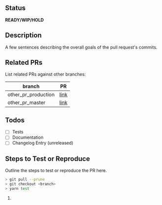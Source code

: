 ## Status
<!--- **READY/WIP/HOLD** --->
**READY/WIP/HOLD**

## Description
A few sentences describing the overall goals of the pull request's commits.

## Related PRs
List related PRs against other branches:

branch | PR
------ | ------
other_pr_production | [link]()
other_pr_master | [link]()

## Todos
- [ ] Tests
- [ ] Documentation
- [ ] Changelog Entry (unreleased)

## Steps to Test or Reproduce
Outline the steps to test or reproduce the PR here.
```bash
> git pull --prune
> git checkout <branch>
> yarn test
```
1.

